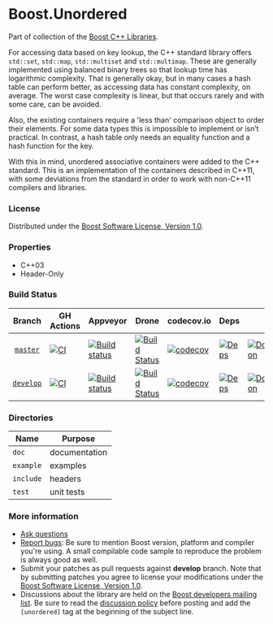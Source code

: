 # Boost.Unordered

Part of collection of the [Boost C++ Libraries](http://github.com/boostorg).

For accessing data based on key lookup, the C++ standard library offers `std::set`, `std::map`, `std::multiset` and `std::multimap`.
These are generally implemented using balanced binary trees so that lookup time has logarithmic complexity.
That is generally okay, but in many cases a hash table can perform better, as accessing data has constant complexity, on average.
The worst case complexity is linear, but that occurs rarely and with some care, can be avoided.

Also, the existing containers require a 'less than' comparison object to order their elements.
For some data types this is impossible to implement or isn’t practical.
In contrast, a hash table only needs an equality function and a hash function for the key.

With this in mind, unordered associative containers were added to the C++ standard.
This is an implementation of the containers described in C++11, with some deviations from the standard in order to work with non-C++11 compilers and libraries.


### License

Distributed under the [Boost Software License, Version 1.0](http://www.boost.org/LICENSE_1_0.txt).

### Properties

* C++03
* Header-Only

### Build Status

Branch          | GH Actions | Appveyor | Drone | codecov.io | Deps | Docs | Tests |
:-------------: | ---------- | -------- | ----- | ---------- | ---- | ---- | ----- |
[`master`](https://github.com/boostorg/unordered/tree/master)   | [![CI](https://github.com/boostorg/unordered/actions/workflows/ci.yml/badge.svg?branch=master)](https://github.com/boostorg/unordered/actions/workflows/ci.yml)  | [![Build status](https://ci.appveyor.com/api/projects/status/github/boostorg/unordered?branch=master&svg=true)](https://ci.appveyor.com/project/danieljames/unordered-qtwe6/branch/master)   | [![Build Status](https://drone.cpp.al/api/badges/boostorg/unordered/status.svg?ref=refs/heads/master)](https://drone.cpp.al/boostorg/unordered)  | [![codecov](https://codecov.io/gh/boostorg/unordered/branch/master/graph/badge.svg)](https://codecov.io/gh/boostorg/unordered/branch/master)   | [![Deps](https://img.shields.io/badge/deps-master-brightgreen.svg)](https://pdimov.github.io/boostdep-report/master/unordered.html)   | [![Documentation](https://img.shields.io/badge/docs-master-brightgreen.svg)](https://www.boost.org/doc/libs/master/libs/unordered/doc/html/unordered.html)   | [![Enter the Matrix](https://img.shields.io/badge/matrix-master-brightgreen.svg)](http://www.boost.org/development/tests/master/developer/unordered.html)
[`develop`](https://github.com/boostorg/unordered/tree/develop) | [![CI](https://github.com/boostorg/unordered/actions/workflows/ci.yml/badge.svg?branch=develop)](https://github.com/boostorg/unordered/actions/workflows/ci.yml) | [![Build status](https://ci.appveyor.com/api/projects/status/github/boostorg/unordered?branch=develop&svg=true)](https://ci.appveyor.com/project/danieljames/unordered-qtwe6/branch/develop) | [![Build Status](https://drone.cpp.al/api/badges/boostorg/unordered/status.svg?ref=refs/heads/develop)](https://drone.cpp.al/boostorg/unordered) | [![codecov](https://codecov.io/gh/boostorg/unordered/branch/develop/graph/badge.svg)](https://codecov.io/gh/boostorg/unordered/branch/develop) | [![Deps](https://img.shields.io/badge/deps-develop-brightgreen.svg)](https://pdimov.github.io/boostdep-report/develop/unordered.html) | [![Documentation](https://img.shields.io/badge/docs-develop-brightgreen.svg)](https://www.boost.org/doc/libs/develop/libs/unordered/doc/html/unordered.html) | [![Enter the Matrix](https://img.shields.io/badge/matrix-develop-brightgreen.svg)](http://www.boost.org/development/tests/develop/developer/unordered.html)

### Directories

| Name        | Purpose                        |
| ----------- | ------------------------------ |
| `doc`       | documentation                  |
| `example`   | examples                       |
| `include`   | headers                        |
| `test`      | unit tests                     |

### More information

* [Ask questions](http://stackoverflow.com/questions/ask?tags=c%2B%2B,boost,boost-unordered)
* [Report bugs](https://github.com/boostorg/unordered/issues): Be sure to mention Boost version, platform and compiler you're using. A small compilable code sample to reproduce the problem is always good as well.
* Submit your patches as pull requests against **develop** branch. Note that by submitting patches you agree to license your modifications under the [Boost Software License, Version 1.0](http://www.boost.org/LICENSE_1_0.txt).
* Discussions about the library are held on the [Boost developers mailing list](http://www.boost.org/community/groups.html#main). Be sure to read the [discussion policy](http://www.boost.org/community/policy.html) before posting and add the `[unordered]` tag at the beginning of the subject line.


